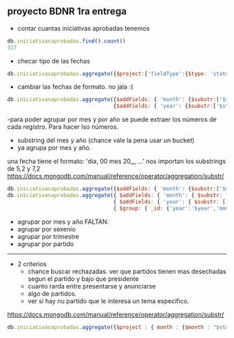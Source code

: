 ## proyecto BDNR 1ra entrega
- contar cuantas iniciativas aprobadas tenemos
```javascript
db.iniciativasaprobadas.find().count()
317
```
- checar tipo de las fechas
```javascript
db.iniciativasaprobadas.aggregate({$project:{'fieldType':{$type: 'status_date'}} })
```
- cambiar las fechas de formato. no jala :(

```javascript
db.iniciativasaprobadas.aggregate({$addFields: { 'month': {$substr:['$status_date',5,2] } } },
                                  {$addFields: { 'year': {$substr:['$status_date',12,4] } } })
```
-para poder agrupar por mes y por año se puede extraer los números de cada registro. Para hacer lso números.
- substring del mes y año  (chance vale la pena usar un bucket)
- ya agrupa por mes y año. 

una fecha tiene el formato: 'dia, 00 mes 20__ ...'
nos importan los substrings de 5,2 y 7,2
https://docs.mongodb.com/manual/reference/operator/aggregation/substr/


```javascript
db.iniciativasaprobadas.aggregate({$addFields: { 'month': {$substr:['$status_date',5,2] } } },{$project: {'month':1}})
db.iniciativasaprobadas.aggregate({ $addFields: { 'month': { $substr: ['$status_date', 5, 2] } } }, 
                                  { $addFields: { 'year': { $substr: ['$status_date', 12, 4] } } }, 
                                  { $group: { _id: {'year':'$year','month':'$month'}, 'count': { $count: {} } } })
```

- agrupar por mes y año
FALTAN:
- agrupar por sexenio
- agrupar por trimestre
- agrupar por partido
- ----
- 2 criterios
  - chance buscar rechazadas. ver que partidos tienen mas desechadas segun el partido y bajo que presidente
  - cuanto rarda entre presentarse y anunciarse
  - algo de partidos.
  - ver si hay nu partido que le interesa un tema específico.


https://docs.mongodb.com/manual/reference/operator/aggregation/substr/

```javascript
db.iniciativasaprobadas.aggregate({$project : { month : {$month : "$status_date"}, year : {$year :  "$status_date"} }})
```
